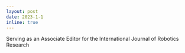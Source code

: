 ```yaml
---
layout: post
date: 2023-1-1
inline: true
---
```

Serving as an Associate Editor for the International Journal of Robotics Research
